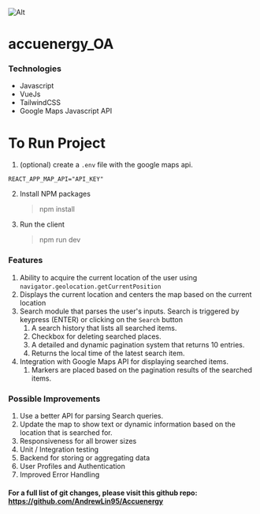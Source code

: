 ![Alt](https://cdn.discordapp.com/attachments/283757952186449920/1108152594662174730/image.png)

# accuenergy_OA

### Technologies

- Javascript
- VueJs
- TailwindCSS
- Google Maps Javascript API

# To Run Project

1. (optional) create a `.env` file with the google maps api.

```
REACT_APP_MAP_API="API_KEY"
```

2. Install NPM packages

   > npm install

3. Run the client
   > npm run dev

### Features

1.  Ability to acquire the current location of the user using `navigator.geolocation.getCurrentPosition`
2.  Displays the current location and centers the map based on the current location
3.  Search module that parses the user's inputs. Search is triggered by keypress (ENTER) or clicking on the `Search` button
    1. A search history that lists all searched items.
    2. Checkbox for deleting searched places.
    3. A detailed and dynamic pagination system that returns 10 entries.
    4. Returns the local time of the latest search item.
4.  Integration with Google Maps API for displaying searched items.
    1. Markers are placed based on the pagination results of the searched items.

### Possible Improvements

1. Use a better API for parsing Search queries.
2. Update the map to show text or dynamic information based on the location that is searched for.
3. Responsiveness for all brower sizes
4. Unit / Integration testing
5. Backend for storing or aggregating data
6. User Profiles and Authentication
7. Improved Error Handling

#### For a full list of git changes, please visit this github repo: https://github.com/AndrewLin95/Accuenergy
